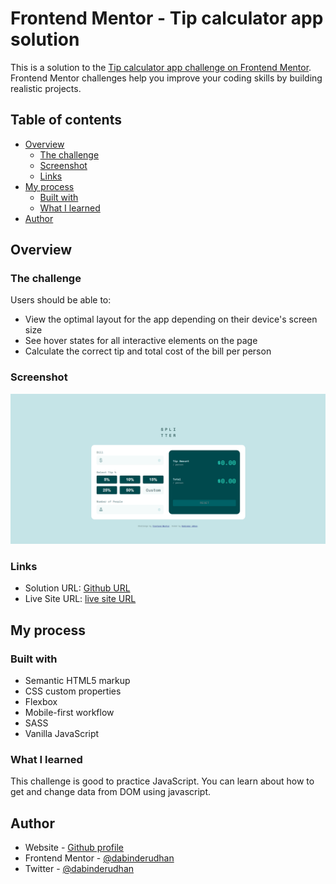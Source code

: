 # Frontend Mentor - Tip calculator app solution

This is a solution to the [Tip calculator app challenge on Frontend Mentor](https://www.frontendmentor.io/challenges/tip-calculator-app-ugJNGbJUX). Frontend Mentor challenges help you improve your coding skills by building realistic projects.

## Table of contents

- [Overview](#overview)
  - [The challenge](#the-challenge)
  - [Screenshot](#screenshot)
  - [Links](#links)
- [My process](#my-process)
  - [Built with](#built-with)
  - [What I learned](#what-i-learned)
- [Author](#author)

## Overview

### The challenge

Users should be able to:

- View the optimal layout for the app depending on their device's screen size
- See hover states for all interactive elements on the page
- Calculate the correct tip and total cost of the bill per person

### Screenshot

![Screenshot](./src/images/screenshot.png)

### Links

- Solution URL: [Github URL](https://github.com/dabinderudhan/tip-calculator-app)
- Live Site URL: [live site URL](https://dabinderudhan.github.io/tip-calculator-app/)

## My process

### Built with

- Semantic HTML5 markup
- CSS custom properties
- Flexbox
- Mobile-first workflow
- SASS
- Vanilla JavaScript

### What I learned

This challenge is good to practice JavaScript. You can learn about how to get and change data from DOM using javascript.

## Author

- Website - [Github profile](https://github.com/dabinderudhan)
- Frontend Mentor - [@dabinderudhan](https://www.frontendmentor.io/profile/dabinderudhan)
- Twitter - [@dabinderudhan](https://twitter.com/dabinderudhan)
